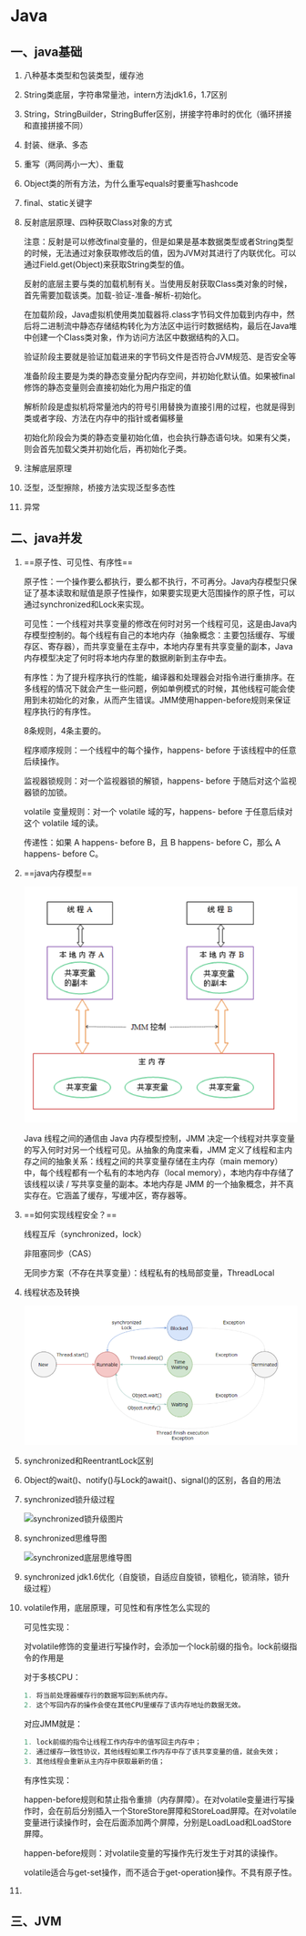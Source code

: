# Java

## 一、java基础

1. 八种基本类型和包装类型，缓存池

2. String类底层，字符串常量池，intern方法jdk1.6，1.7区别

3. String，StringBuilder，StringBuffer区别，拼接字符串时的优化（循环拼接和直接拼接不同）

4. 封装、继承、多态

5. 重写（两同两小一大）、重载

6. Object类的所有方法，为什么重写equals时要重写hashcode

7. final、static关键字

8. 反射底层原理、四种获取Class对象的方式

   注意：反射是可以修改final变量的，但是如果是基本数据类型或者String类型的时候，无法通过对象获取修改后的值，因为JVM对其进行了内联优化。可以通过Field.get(Object)来获取String类型的值。

   反射的底层主要与类的加载机制有关。当使用反射获取Class类对象的时候，首先需要加载该类。加载-验证-准备-解析-初始化。

   在加载阶段，Java虚拟机使用类加载器将.class字节码文件加载到内存中，然后将二进制流中静态存储结构转化为方法区中运行时数据结构，最后在Java堆中创建一个Class类对象，作为访问方法区中数据结构的入口。

   验证阶段主要就是验证加载进来的字节码文件是否符合JVM规范、是否安全等

   准备阶段主要是为类的静态变量分配内存空间，并初始化默认值。如果被final修饰的静态变量则会直接初始化为用户指定的值

   解析阶段是虚拟机将常量池内的符号引用替换为直接引用的过程，也就是得到类或者字段、方法在内存中的指针或者偏移量

   初始化阶段会为类的静态变量初始化值，也会执行静态语句块。如果有父类，则会首先加载父类并初始化后，再初始化子类。

9. 注解底层原理

10. 泛型，泛型擦除，桥接方法实现泛型多态性

11. 异常

## 二、java并发

1. ==原子性、可见性、有序性==

   原子性：一个操作要么都执行，要么都不执行，不可再分。Java内存模型只保证了基本读取和赋值是原子性操作，如果要实现更大范围操作的原子性，可以通过synchronized和Lock来实现。

   可见性：一个线程对共享变量的修改在何时对另一个线程可见，这是由Java内存模型控制的。每个线程有自己的本地内存（抽象概念：主要包括缓存、写缓存区、寄存器），而共享变量在主存中，本地内存里有共享变量的副本，Java内存模型决定了何时将本地内存里的数据刷新到主存中去。

   有序性：为了提升程序执行的性能，编译器和处理器会对指令进行重排序。在多线程的情况下就会产生一些问题，例如单例模式的时候，其他线程可能会使用到未初始化的对象，从而产生错误。JMM使用happen-before规则来保证程序执行的有序性。

   8条规则，4条主要的。

   程序顺序规则：一个线程中的每个操作，happens- before 于该线程中的任意后续操作。

   监视器锁规则：对一个监视器锁的解锁，happens- before 于随后对这个监视器锁的加锁。

   volatile 变量规则：对一个 volatile 域的写，happens- before 于任意后续对这个 volatile 域的读。

   传递性：如果 A happens- before B，且 B happens- before C，那么 A happens- before C。

2. ==java内存模型==

   ![image-20210812111933031](../images/image-20210812111933031.png)

   Java 线程之间的通信由 Java 内存模型控制，JMM 决定一个线程对共享变量的写入何时对另一个线程可见。从抽象的角度来看，JMM 定义了线程和主内存之间的抽象关系：线程之间的共享变量存储在主内存（main memory）中，每个线程都有一个私有的本地内存（local memory），本地内存中存储了该线程以读 / 写共享变量的副本。本地内存是 JMM 的一个抽象概念，并不真实存在。它涵盖了缓存，写缓冲区，寄存器等。

3. ==如何实现线程安全？==

   线程互斥（synchronized，lock）

   非阻塞同步（CAS）

   无同步方案（不存在共享变量）：线程私有的栈局部变量，ThreadLocal

4. 线程状态及转换

   ![image-20210812114529585](../images/image-20210812114529585.png)

5. synchronized和ReentrantLock区别

6. Object的wait()、notify()与Lock的await()、signal()的区别，各自的用法

7. synchronized锁升级过程

   ![synchronized锁升级图片](../images/synchronized%25E9%2594%2581%25E5%258D%2587%25E7%25BA%25A7%25E5%259B%25BE%25E7%2589%2587.jpg)

8. synchronized思维导图

   ![synchronized底层思维导图](../images/synchronized%25E5%25BA%2595%25E5%25B1%2582%25E6%2580%259D%25E7%25BB%25B4%25E5%25AF%25BC%25E5%259B%25BE.jpg)

9. synchronized jdk1.6优化（自旋锁，自适应自旋锁，锁粗化，锁消除，锁升级过程）

10. volatile作用，底层原理，可见性和有序性怎么实现的

    可见性实现：

    对volatile修饰的变量进行写操作时，会添加一个lock前缀的指令。lock前缀指令的作用是

    对于多核CPU：

    ```java
    1. 将当前处理器缓存行的数据写回到系统内存。
    2. 这个写回内存的操作会使在其他CPU里缓存了该内存地址的数据无效。
    ```

    对应JMM就是：

    ```java
    1. lock前缀的指令让线程工作内存中的值写回主内存中；
    2. 通过缓存一致性协议，其他线程如果工作内存中存了该共享变量的值，就会失效；
    3. 其他线程会重新从主内存中获取最新的值；
    ```

    有序性实现：

    happen-before规则和禁止指令重排（内存屏障）。在对volatile变量进行写操作时，会在前后分别插入一个StoreStore屏障和StoreLoad屏障。在对volatile变量进行读操作时，会在后面添加两个屏障，分别是LoadLoad和LoadStore屏障。

    happen-before规则：对volatile变量的写操作先行发生于对其的读操作。

    volatile适合与get-set操作，而不适合于get-operation操作。不具有原子性。

11. 

## 三、JVM

